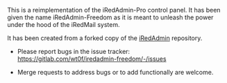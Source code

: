 
This is a reimplementation of the iRedAdmin-Pro control panel. It has been
given the name iRedAdmin-Freedom as it is meant to unleash the power under
the hood of the iRedMail system.

It has been created from a forked copy of the
[iRedAdmin](https://github.com/iredmail/iRedAdmin) repository.

* Please report bugs in the issue tracker:
  https://gitlab.com/wt0f/iredadmin-freedom/-/issues

* Merge requests to address bugs or to add functionally are welcome.

